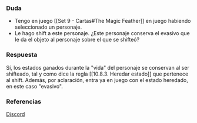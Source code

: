 ### Duda
- Tengo en juego [[Set 9 - Cartas#The Magic Feather]] en juego habiendo seleccionado un personaje.
- Le hago shift a este personaje.
¿Este personaje conserva el evasivo que le da el objeto al personaje sobre el que se shifteó?

### Respuesta
Sí, los estados ganados durante la "vida" del personaje se conservan al ser shifteado, tal y como dice la regla [[10.8.3. Heredar estado]] que pertenece al shift. Además, por aclaración, entra ya en juego con el estado heredado, en este caso "evasivo".

### Referencias
[Discord](https://discord.com/channels/1239209810654793730/1261426629956206773/1408067431523422208)